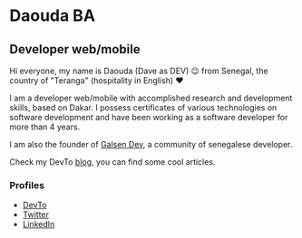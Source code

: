 # Daouda BA

## Developer web/mobile

Hi everyone, my name is Daouda (Dave as DEV) 😉 from Senegal, the country of "Teranga" (hospitality in English) ❤

I am a developer web/mobile with accomplished research and development skills, based on Dakar. I possess certificates of various technologies on software development and have been working as a software developer for more than 4 years.

I am also the founder of [Galsen Dev](https://www.liinks.co/galsendev221), a community of senegalese developer.

Check my DevTo [blog](https://dev.to/daoodaba975), you can find some cool articles.

### Profiles

* [DevTo]
* [Twitter]
* [LinkedIn]

[DevTo]: https://dev.to/daoodaba975
[Twitter]: https://twitter.com/daoodaba975
[LinkedIn]: https://www.linkedin.com/in/daoodaba975
